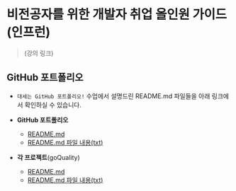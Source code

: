 # 비전공자를 위한 개발자 취업 올인원 가이드 (인프런)
>(강의 링크)

## GitHub 포트폴리오
- `대세는 GitHub 포트폴리오!` 수업에서 설명드린 README.md 파일들을 아래 링크에서 확인하실 수 있습니다.

- **GitHub 포트폴리오**
  - [README.md](https://github.com/Integerous/all-in-one/blob/main/%ED%8F%AC%ED%8A%B8%ED%8F%B4%EB%A6%AC%EC%98%A4/portfoilo.md)
  - [README.md 파일 내용(txt)](https://github.com/Integerous/all-in-one/blob/main/%ED%8F%AC%ED%8A%B8%ED%8F%B4%EB%A6%AC%EC%98%A4/portfolio.txt)
- **각 프로젝트**(goQuality)
  - [README.md](https://github.com/Integerous/all-in-one/blob/main/%ED%8F%AC%ED%8A%B8%ED%8F%B4%EB%A6%AC%EC%98%A4/project.md)
  - [README.md 파일 내용(txt)](https://github.com/Integerous/all-in-one/blob/main/%ED%8F%AC%ED%8A%B8%ED%8F%B4%EB%A6%AC%EC%98%A4/project.txt)
